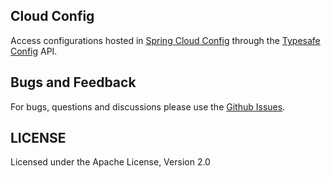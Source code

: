 Cloud Config
-

Access configurations hosted in
[Spring Cloud Config](https://github.com/spring-cloud/spring-cloud-config) through the [Typesafe Config](https://github.com/typesafehub/config) API.

## Bugs and Feedback

For bugs, questions and discussions please use the [Github Issues](https://github.com/jw3/cloud-config/issues).

## LICENSE

Licensed under the Apache License, Version 2.0